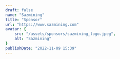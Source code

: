 ```yaml
---
draft: false
name: "Sazmining"
title: "Sponsor"
url: "https://www.sazmining.com"
avatar: {
    src: "/assets/sponsors/sazmining_logo.jpeg",
    alt: "Sazmining"
}
publishDate: "2022-11-09 15:39"
---
```

